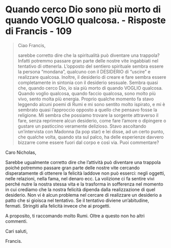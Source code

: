 # Quando cerco Dio sono più morto di quando VOGLIO qualcosa. - Risposte di Francis - 109

>Ciao Francis,
>
>sarebbe corretto dire che la spiritualità può diventare una trappola? Infatti potremmo passare gran parte delle nostre vite ingabbiati nel tentativo di ottenerla. L’opposto del sentiero spirituale sembra essere la persona “mondana”, qualcuno con il DESIDERIO di “uscire” e realizzare qualcosa. Inoltre, il desiderio di creare e fare sembra essere completamente in sintonia con il desiderio sessuale. Sembra quasi che, quando cerco Dio, io sia più morto di quando VOGLIO qualcosa. Quando voglio qualcosa, quando faccio qualcosa, sono molto più vivo, sento molta più energia. Proprio qualche momento fa stavo leggendo alcuni poemi di Rumi e mi sono sentito molto ispirato, e mi è sembrato quasi l’approccio opposto a quello che pensavo fosse la religione. Mi sembra che possiamo trovare la sorgente attraverso il fare, senza reprimere alcun desiderio, come fare l’amore o dipingere o gustare un pasticcino veramente delizioso. Stavo ascoltando un’intervista con Madonna (la pop star) e lei disse, ad un certo punto, che qualche volta, quando sta sul palco, ha delle esperienze davvero bizzarre come essere fuori dal corpo e così via. Puoi commentare?

Caro Nicholas,

Sarebbe ugualmente corretto dire che l’attività può diventare una trappola poiché potremmo passare gran parte delle nostre vite cercando disperatamente di ottenere la felicità laddove non può esserci: negli oggetti, nelle relazioni, nella fama, nel denaro ecc. La volizione ci fa sentire vivi perché nutre la nostra stessa vita e la trasforma in sofferenza nel momento in cui crediamo che la nostra felicità dipenda dalla realizzazione di quel desiderio. Non vi è alcun problema nel cercare di realizzare un desiderio a patto che si gioisca nel tentativo. Se il tentativo diviene un’abitudine, fermati. Stringiti alla felicità invece che ai progetti.

A proposito, ti raccomando molto Rumi. Oltre a questo non ho altri commenti.

Cari saluti,

Francis.

